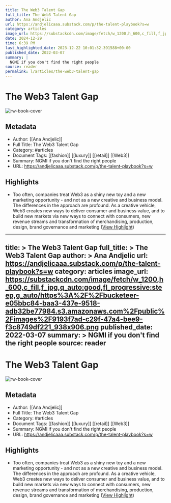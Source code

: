 ```yaml
---
title: The Web3 Talent Gap
full_title: The Web3 Talent Gap
author: Ana Andjelic
url: https://andjelicaaa.substack.com/p/the-talent-playbook?s=w
category: articles
image_url: https://substackcdn.com/image/fetch/w_1200,h_600,c_fill,f_jpg,q_auto:good,fl_progressive:steep,g_auto/https%3A%2F%2Fbucketeer-e05bbc84-baa3-437e-9518-adb32be77984.s3.amazonaws.com%2Fpublic%2Fimages%2F9193f7ad-c29f-47a4-bee9-f3c8749df221_938x906.png
date: 2024-12-29
time: 6:39 PM
last_highlighted_date: 2023-12-22 10:01:32.391588+00:00
published_date: 2022-03-07
summary: |
  NGMI if you don't find the right people
source: reader
permalink: l/articles/the-web3-talent-gap
---
```

# The Web3 Talent Gap

![rw-book-cover](https://substackcdn.com/image/fetch/w_1200,h_600,c_fill,f_jpg,q_auto:good,fl_progressive:steep,g_auto/https%3A%2F%2Fbucketeer-e05bbc84-baa3-437e-9518-adb32be77984.s3.amazonaws.com%2Fpublic%2Fimages%2F9193f7ad-c29f-47a4-bee9-f3c8749df221_938x906.png)

## Metadata
- Author: [[Ana Andjelic]]
- Full Title: The Web3 Talent Gap
- Category: #articles
- Document Tags: [[fashion]] [[luxury]] [[retail]] [[Web3]] 
- Summary: NGMI if you don't find the right people
- URL: https://andjelicaaa.substack.com/p/the-talent-playbook?s=w

## Highlights
- Too often, companies treat Web3 as a shiny new toy and a new marketing opportunity - and not as a new creative and business model. The differences in the approach are profound. As a creative vehicle, Web3 creates new ways to deliver consumer and business value, and to build new markets via new ways to connect with consumers, new revenue streams and transformation of merchandising, production, design, brand governance and marketing ([View Highlight](https://read.readwise.io/read/01hj8fj500zaspxbzakff73v17))


---
title: >
  The Web3 Talent Gap
full_title: >
  The Web3 Talent Gap
author: >
  Ana Andjelic
url: https://andjelicaaa.substack.com/p/the-talent-playbook?s=w
category: articles
image_url: https://substackcdn.com/image/fetch/w_1200,h_600,c_fill,f_jpg,q_auto:good,fl_progressive:steep,g_auto/https%3A%2F%2Fbucketeer-e05bbc84-baa3-437e-9518-adb32be77984.s3.amazonaws.com%2Fpublic%2Fimages%2F9193f7ad-c29f-47a4-bee9-f3c8749df221_938x906.png
published_date: 2022-03-07
summary: >
  NGMI if you don't find the right people
source: reader
---
# The Web3 Talent Gap

![rw-book-cover](https://substackcdn.com/image/fetch/w_1200,h_600,c_fill,f_jpg,q_auto:good,fl_progressive:steep,g_auto/https%3A%2F%2Fbucketeer-e05bbc84-baa3-437e-9518-adb32be77984.s3.amazonaws.com%2Fpublic%2Fimages%2F9193f7ad-c29f-47a4-bee9-f3c8749df221_938x906.png)

## Metadata
- Author: [[Ana Andjelic]]
- Full Title: The Web3 Talent Gap
- Category: #articles
- Document Tags: [[fashion]] [[luxury]] [[retail]] [[Web3]] 
- Summary: NGMI if you don't find the right people
- URL: https://andjelicaaa.substack.com/p/the-talent-playbook?s=w

## Highlights
- Too often, companies treat Web3 as a shiny new toy and a new marketing opportunity - and not as a new creative and business model. The differences in the approach are profound. As a creative vehicle, Web3 creates new ways to deliver consumer and business value, and to build new markets via new ways to connect with consumers, new revenue streams and transformation of merchandising, production, design, brand governance and marketing ([View Highlight](https://read.readwise.io/read/01hj8fj500zaspxbzakff73v17))


